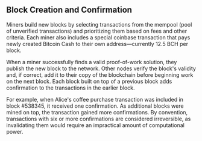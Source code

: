 ## Block Creation and Confirmation

Miners build new blocks by selecting transactions from the mempool (pool of unverified transactions) and prioritizing them based on fees and other criteria. Each miner also includes a special coinbase transaction that pays newly created Bitcoin Cash to their own address—currently 12.5 BCH per block.

When a miner successfully finds a valid proof-of-work solution, they publish the new block to the network. Other nodes verify the block's validity and, if correct, add it to their copy of the blockchain before beginning work on the next block. Each block built on top of a previous block adds confirmation to the transactions in the earlier block.

For example, when Alice's coffee purchase transaction was included in block #538345, it received one confirmation. As additional blocks were mined on top, the transaction gained more confirmations. By convention, transactions with six or more confirmations are considered irreversible, as invalidating them would require an impractical amount of computational power.